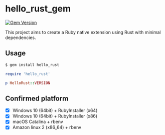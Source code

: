 # hello_rust_gem

[![Gem Version](https://badge.fury.io/rb/hello_rust.svg)](https://badge.fury.io/rb/hello_rust)

This project aims to create a Ruby native extension using Rust with minimal dependencies.

## Usage

```sh
$ gem install hello_rust
```

```ruby
require 'hello_rust'

p HelloRust::VERSION
```


## Confirmed platform

- [x] Windows 10 (64bit) + RubyInstaller (x64)
- [x] Windows 10 (64bit) + RubyInstaller (x86)
- [x] macOS Catalina + rbenv
- [x] Amazon linux 2 (x86_64) + rbenv
